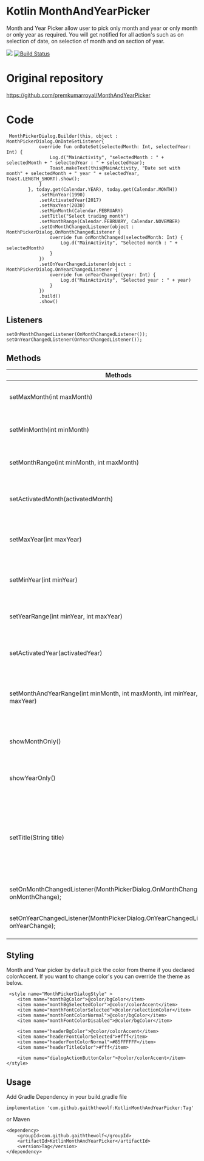 # Kotlin MonthAndYearPicker

Month and Year Picker allow user to pick only month and year or only month or only year as required. You will get notified for all action's such as on selection of date, on selection of month and on section of year.

[![](https://jitpack.io/v/gaiththewolf/KotlinMonthAndYearPicker.svg)](https://jitpack.io/#gaiththewolf/KotlinMonthAndYearPicker)
[![Build Status](https://travis-ci.com/gaiththewolf/KotlinMonthAndYearPicker.svg?branch=main)](https://travis-ci.com/gaiththewolf/KotlinMonthAndYearPicker)

# Original repository

https://github.com/premkumarroyal/MonthAndYearPicker


# Code

     MonthPickerDialog.Builder(this, object : MonthPickerDialog.OnDateSetListener{
                override fun onDateSet(selectedMonth: Int, selectedYear: Int) {
                    Log.d("MainActivity", "selectedMonth : " + selectedMonth + " selectedYear : " + selectedYear);
                    Toast.makeText(this@MainActivity, "Date set with month" + selectedMonth + " year " + selectedYear, Toast.LENGTH_SHORT).show();
                }
            }, today.get(Calendar.YEAR), today.get(Calendar.MONTH))
                .setMinYear(1990)
                .setActivatedYear(2017)
                .setMaxYear(2030)
                .setMinMonth(Calendar.FEBRUARY)
                .setTitle("Select trading month")
                .setMonthRange(Calendar.FEBRUARY, Calendar.NOVEMBER)
                .setOnMonthChangedListener(object : MonthPickerDialog.OnMonthChangedListener {
                    override fun onMonthChanged(selectedMonth: Int) {
                        Log.d("MainActivity", "Selected month : " + selectedMonth)
                    }
                })
                .setOnYearChangedListener(object : MonthPickerDialog.OnYearChangedListener {
                    override fun onYearChanged(year: Int) {
                        Log.d("MainActivity", "Selected year : " + year)
                    }
                })
                .build()
                .show()
                        
## Listeners
    setOnMonthChangedListener(OnMonthChangedListener());
    setOnYearChangedListener(OnYearChangedListener());

## Methods
 Methods | Docs
------------ | -------------
setMaxMonth(int maxMonth) |  Maximum month that user can select.
setMinMonth(int minMonth) |  Minimum month that user can select.
setMonthRange(int minMonth, int maxMonth) | set both max and min sections.
setActivatedMonth(activatedMonth) | selected the month when picker opens.
setMaxYear(int maxYear) | Maximum year that will be shown in picker.
setMinYear(int minYear) | Minimum year that will be shown in picker.
setYearRange(int minYear, int maxYear) | set both max and min selections.
setActivatedYear(activatedYear) | selected the year when picker opens.
setMonthAndYearRange(int minMonth, int maxMonth, int minYear, int maxYear) | set month and year min and max values at once.
showMonthOnly() | Only month selection will be shown.
showYearOnly() | Only year selection will be shown.
setTitle(String title) | set the title for Month Picker Dialog. By default title will be hidden, it will be visible if value set.
setOnMonthChangedListener(MonthPickerDialog.OnMonthChangedListener onMonthChange); | Listener for select month
setOnYearChangedListener(MonthPickerDialog.OnYearChangedListener onYearChange); | Listener for year select year


## Styling

Month and Year picker by default pick the color from theme if you declared colorAccent. If you want to change color's you can override the theme as below.

     <style name="MonthPickerDialogStyle" >
        <item name="monthBgColor">@color/bgColor</item>
        <item name="monthBgSelectedColor">@color/colorAccent</item>
        <item name="monthFontColorSelected">@color/selectionColor</item>
        <item name="monthFontColorNormal">@color/bgColor</item>
        <item name="monthFontColorDisabled">@color/bgColor</item>

        <item name="headerBgColor">@color/colorAccent</item>
        <item name="headerFontColorSelected">#fff</item>
        <item name="headerFontColorNormal">#85FFFFFF</item>
        <item name="headerTitleColor">#fff</item>

        <item name="dialogActionButtonColor">@color/colorAccent</item>
    </style>


## Usage 

Add Gradle Dependency in your build.gradle file

    implementation 'com.github.gaiththewolf:KotlinMonthAndYearPicker:Tag'

or Maven

    <dependency>
	    <groupId>com.github.gaiththewolf</groupId>
	    <artifactId>KotlinMonthAndYearPicker</artifactId>
	    <version>Tag</version>
	</dependency>
   




